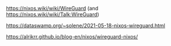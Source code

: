 https://nixos.wiki/wiki/WireGuard (and https://nixos.wiki/wiki/Talk:WireGuard)

https://dataswamp.org/~solene/2021-05-18-nixos-wireguard.html

https://alrikrr.github.io/blog-en/nixos/wireguard-nixos/